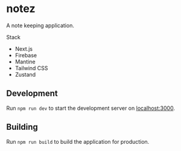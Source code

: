 # notez
 
A note keeping application.

Stack
- Next.js
- Firebase
- Mantine
- Tailwind CSS
- Zustand

## Development
Run ```npm run dev``` to start the development server on [localhost:3000](http://localhost:3000).

## Building
Run ```npm run build``` to build the application for production.